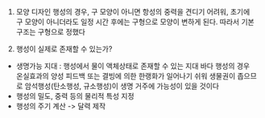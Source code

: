 1. 모양 디자인
행성의 경우, 구 모양이 아니면 항성의 중력을 견디기 어려워, 초기에 구 모양이 아니더라도 일정 시간 후에는 구형으로 모양이 변하게 된다. 따라서 기본 구조는 구형으로 정했다
 
 2. 행성이 실제로 존재할 수 있는가?
 - 생명가능 지대 : 행성에서 물이 액체상태로 존재할 수 있는 지대
   바다 행성의 경우 온실효과의 양성 피드백 또는 결빙에 의한 한랭화가 일어나기 쉬워 생물권이 좁으므로 암석행성(탄소행성, 규소행성)이 생명 거주에 가능성이 있을 것이다
 - 행성의 밀도, 중력 등의 물리적 특성 지정
 - 행성의 주기 계산 -> 달력 제작
